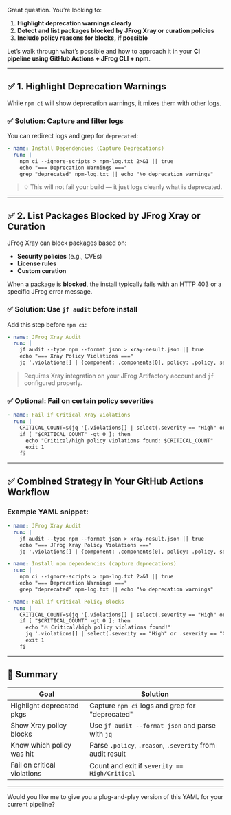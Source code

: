 Great question. You’re looking to:

1. **Highlight deprecation warnings clearly**
2. **Detect and list packages blocked by JFrog Xray or curation policies**
3. **Include policy reasons for blocks, if possible**

Let’s walk through what’s possible and how to approach it in your **CI pipeline using GitHub Actions + JFrog CLI + npm**.

---

## ✅ 1. **Highlight Deprecation Warnings**

While `npm ci` will show deprecation warnings, it mixes them with other logs.

### ✅ Solution: Capture and filter logs

You can redirect logs and grep for `deprecated`:

```yaml
- name: Install Dependencies (Capture Deprecations)
  run: |
    npm ci --ignore-scripts > npm-log.txt 2>&1 || true
    echo "=== Deprecation Warnings ==="
    grep "deprecated" npm-log.txt || echo "No deprecation warnings"
```

> 💡 This will not fail your build — it just logs cleanly what is deprecated.

---

## ✅ 2. **List Packages Blocked by JFrog Xray or Curation**

JFrog Xray can block packages based on:

* **Security policies** (e.g., CVEs)
* **License rules**
* **Custom curation**

When a package is **blocked**, the install typically fails with an HTTP 403 or a specific JFrog error message.

### ✅ Solution: Use `jf audit` before install

Add this step before `npm ci`:

```yaml
- name: JFrog Xray Audit
  run: |
    jf audit --type npm --format json > xray-result.json || true
    echo "=== Xray Policy Violations ==="
    jq '.violations[] | {component: .components[0], policy: .policy, severity: .severity, reason: .reason}' xray-result.json || echo "No policy violations"
```

> Requires Xray integration on your JFrog Artifactory account and `jf` configured properly.

### ✅ Optional: Fail on certain policy severities

```yaml
- name: Fail if Critical Xray Violations
  run: |
    CRITICAL_COUNT=$(jq '[.violations[] | select(.severity == "High" or .severity == "Critical")] | length' xray-result.json)
    if [ "$CRITICAL_COUNT" -gt 0 ]; then
      echo "Critical/high policy violations found: $CRITICAL_COUNT"
      exit 1
    fi
```

---

## ✅ Combined Strategy in Your GitHub Actions Workflow

### Example YAML snippet:

```yaml
- name: JFrog Xray Audit
  run: |
    jf audit --type npm --format json > xray-result.json || true
    echo "=== JFrog Xray Policy Violations ==="
    jq '.violations[] | {component: .components[0], policy: .policy, severity: .severity, reason: .reason}' xray-result.json || echo "No violations"

- name: Install npm dependencies (capture deprecations)
  run: |
    npm ci --ignore-scripts > npm-log.txt 2>&1 || true
    echo "=== Deprecation Warnings ==="
    grep "deprecated" npm-log.txt || echo "No deprecation warnings"

- name: Fail if Critical Policy Blocks
  run: |
    CRITICAL_COUNT=$(jq '[.violations[] | select(.severity == "High" or .severity == "Critical")] | length' xray-result.json)
    if [ "$CRITICAL_COUNT" -gt 0 ]; then
      echo "🔥 Critical/high policy violations found!"
      jq '.violations[] | select(.severity == "High" or .severity == "Critical")' xray-result.json
      exit 1
    fi
```

---

## 🧠 Summary

| Goal                        | Solution                                                  |
| --------------------------- | --------------------------------------------------------- |
| Highlight deprecated pkgs   | Capture `npm ci` logs and grep for "deprecated"           |
| Show Xray policy blocks     | Use `jf audit --format json` and parse with `jq`          |
| Know which policy was hit   | Parse `.policy`, `.reason`, `.severity` from audit result |
| Fail on critical violations | Count and exit if `severity == High/Critical`             |

---

Would you like me to give you a plug-and-play version of this YAML for your current pipeline?
